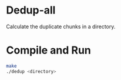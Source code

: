 # Dedup-all

Calculate the duplicate chunks in a directory.

# Compile and Run

```bash
make
./dedup <directory>
```